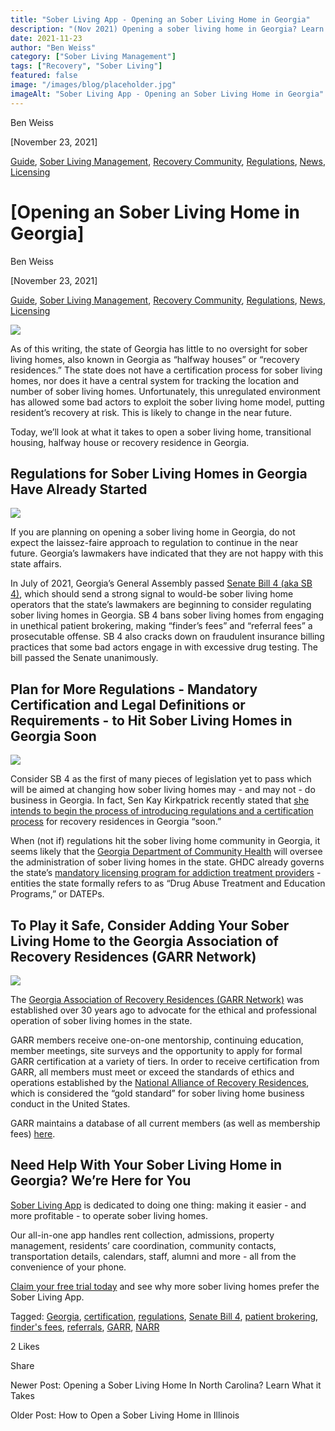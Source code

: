 ```yaml
---
title: "Sober Living App - Opening an Sober Living Home in Georgia"
description: "(Nov 2021) Opening a sober living home in Georgia? Learn about the regulations (SB 4), GARR certification & anticipated changes for recovery residences."
date: 2021-11-23
author: "Ben Weiss"
category: ["Sober Living Management"]
tags: ["Recovery", "Sober Living"]
featured: false
image: "/images/blog/placeholder.jpg"
imageAlt: "Sober Living App - Opening an Sober Living Home in Georgia"
---
```


Ben Weiss

[November 23, 2021]

[Guide](/sober-living-app-blog/category/Guide), [Sober Living Management](/sober-living-app-blog/category/Sober+Living+Management), [Recovery Community](/sober-living-app-blog/category/Recovery+Community), [Regulations](/sober-living-app-blog/category/Regulations), [News](/sober-living-app-blog/category/News), [Licensing](/sober-living-app-blog/category/Licensing)

#  [Opening an Sober Living Home in Georgia]

Ben Weiss

[November 23, 2021]

[Guide](/sober-living-app-blog/category/Guide), [Sober Living Management](/sober-living-app-blog/category/Sober+Living+Management), [Recovery Community](/sober-living-app-blog/category/Recovery+Community), [Regulations](/sober-living-app-blog/category/Regulations), [News](/sober-living-app-blog/category/News), [Licensing](/sober-living-app-blog/category/Licensing)

![](/images/blog/opening-an-sober-living-home-in-georgia/Screen_Shot_2021-11-23_at_9.47.29_AM.png)

As of this writing, the state of Georgia has little to no oversight for sober living homes, also known in Georgia as “halfway houses” or “recovery residences.” The state does not have a certification process for sober living homes, nor does it have a central system for tracking the location and number of sober living homes. Unfortunately, this unregulated environment has allowed some bad actors to exploit the sober living home model, putting resident’s recovery at risk. This is likely to change in the near future. 

Today, we’ll look at what it takes to open a sober living home, transitional housing, halfway house or recovery residence in Georgia.

## Regulations for Sober Living Homes in Georgia Have Already Started 

![](/images/blog/opening-an-sober-living-home-in-georgia/Screen_Shot_2021-11-23_at_9.47.38_AM.png)

If you are planning on opening a sober living home in Georgia, do not expect the laissez-faire approach to regulation to continue in the near future. Georgia’s lawmakers have indicated that they are not happy with this state affairs.

In July of 2021, Georgia’s General Assembly passed [Senate Bill 4 (aka SB 4)](https://www.legis.ga.gov/legislation/58874), which should send a strong signal to would-be sober living home operators that the state’s lawmakers are beginning to consider regulating sober living homes in Georgia. SB 4 bans sober living homes from engaging in unethical patient brokering, making “finder’s fees” and “referral fees” a prosecutable offense. SB 4 also cracks down on fraudulent insurance billing practices that some bad actors engage in with excessive drug testing. The bill passed the Senate unanimously.  

## Plan for More Regulations - Mandatory Certification and Legal Definitions or Requirements - to Hit Sober Living Homes in Georgia Soon 

![](/images/blog/opening-an-sober-living-home-in-georgia/Screen_Shot_2021-11-23_at_9.47.46_AM.png)

Consider SB 4 as the first of many pieces of legislation yet to pass which will be aimed at changing how sober living homes may - and may not - do business in Georgia. In fact, Sen Kay Kirkpatrick recently stated that [she intends to begin the process of introducing regulations and a certification process](https://www.gpb.org/news/2021/04/09/georgias-plan-crack-down-on-halfway-house-cash-cows) for recovery residences in Georgia “soon.” 

When (not if) regulations hit the sober living home community in Georgia, it seems likely that the [Georgia Department of Community Health](https://dch.georgia.gov/) will oversee the administration of sober living homes in the state. GHDC already governs the state’s [mandatory licensing program for addiction treatment providers](https://behavehealth.com/blog/2021/11/16/how-to-open-an-addiction-treatment-center-in-georgia) \- entities the state formally refers to as “Drug Abuse Treatment and Education Programs,” or DATEPs. 

## To Play it Safe, Consider Adding Your Sober Living Home to the Georgia Association of Recovery Residences (GARR Network)

![](/images/blog/opening-an-sober-living-home-in-georgia/Screen_Shot_2021-11-23_at_9.47.57_AM.png)

The [Georgia Association of Recovery Residences (GARR Network)](https://www.thegarrnetwork.org/) was established over 30 years ago to advocate for the ethical and professional operation of sober living homes in the state. 

GARR members receive one-on-one mentorship, continuing education, member meetings, site surveys and the opportunity to apply for formal GARR certification at a variety of tiers. In order to receive certification from GARR, all members must meet or exceed the standards of ethics and operations established by the [National Alliance of Recovery Residences](https://narronline.org/), which is considered the “gold standard” for sober living home business conduct in the United States.

GARR maintains a database of all current members (as well as membership fees) [here](https://www.thegarrnetwork.org/membership-index). 

## Need Help With Your Sober Living Home in Georgia? We’re Here for You

[Sober Living App](/) is dedicated to doing one thing: making it easier - and more profitable - to operate sober living homes. 

Our all-in-one app handles rent collection, admissions, property management, residents’ care coordination, community contacts, transportation details, calendars, staff, alumni and more - all from the convenience of your phone. 

[Claim your free trial today](https://behavehealth.com/get-started) and see why more sober living homes prefer the Sober Living App.

Tagged: [Georgia](/sober-living-app-blog/tag/Georgia), [certification](/sober-living-app-blog/tag/certification), [regulations](/sober-living-app-blog/tag/regulations), [Senate Bill 4](https://soberlivingapp.com/sober-living-app-blog/tag/Senate+Bill+4), [patient brokering](https://soberlivingapp.com/sober-living-app-blog/tag/patient+brokering), [finder's fees](https://soberlivingapp.com/sober-living-app-blog/tag/finder%27s+fees), [referrals](/sober-living-app-blog/tag/referrals), [GARR](/sober-living-app-blog/tag/GARR), [NARR](/sober-living-app-blog/tag/NARR)

2 Likes

Share

Newer Post: Opening a Sober Living Home In North Carolina? Learn What it Takes

Older Post: How to Open a Sober Living Home in Illinois